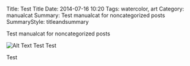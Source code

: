Title: Test Title
Date: 2014-07-16 10:20
Tags: watercolor, art
Category: manualcat
Summary: Test manualcat for noncategorized posts
SummaryStyle: titleandsummary

Test manualcat for noncategorized posts

![Alt Text]({static}/images/watercolor/wc010.jpg)
Test
Test

Test

